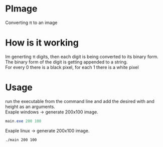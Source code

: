 # PImage
Converting π to an image

# How is it working
Im generting π digits, then each digit is being converted to its binary form.<br>
The binary form of the digit is getting appended to a string.<br>
For every 0 there is a black pixel, for each 1 there is a white pixel<br>

# Usage
run the executable from the command line and add the desired with and height as an arguments.<br>
Exaple windows -> generate 200x100 image. 
```powershell
main.exe 200 100
```
Exaple linux -> generate 200x100 image. 
```bash
./main 200 100
```

